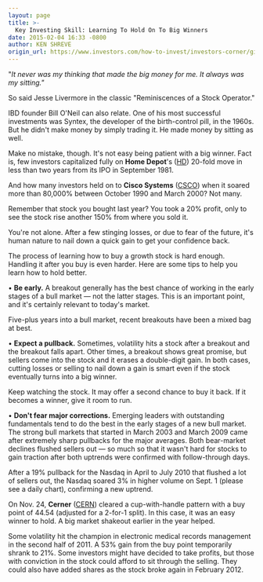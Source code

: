 ```yaml
---
layout: page
title: >-
  Key Investing Skill: Learning To Hold On To Big Winners
date: 2015-02-04 16:33 -0800
author: KEN SHREVE
origin_url: https://www.investors.com/how-to-invest/investors-corner/give-big-winners-room-to-run
---
```





"*It never was my thinking that made the big money for me. It always was my sitting."*


So said Jesse Livermore in the classic "Reminiscences of a Stock Operator."


IBD founder Bill O'Neil can also relate. One of his most successful investments was Syntex, the developer of the birth-control pill, in the 1960s. But he didn't make money by simply trading it. He made money by sitting as well.


Make no mistake, though. It's not easy being patient with a big winner. Fact is, few investors capitalized fully on **Home Depot**'s ([HD](https://research.investors.com/quote.aspx?symbol=HD)) 20-fold move in less than two years from its IPO in September 1981.


And how many investors held on to **Cisco Systems** ([CSCO](https://research.investors.com/quote.aspx?symbol=CSCO)) when it soared more than 80,000% between October 1990 and March 2000? Not many.


Remember that stock you bought last year? You took a 20% profit, only to see the stock rise another 150% from where you sold it.


You're not alone. After a few stinging losses, or due to fear of the future, it's human nature to nail down a quick gain to get your confidence back.


The process of learning how to buy a growth stock is hard enough. Handling it after you buy is even harder. Here are some tips to help you learn how to hold better.


• **Be early.** A breakout generally has the best chance of working in the early stages of a bull market — not the latter stages. This is an important point, and it's certainly relevant to today's market.


Five-plus years into a bull market, recent breakouts have been a mixed bag at best.


• **Expect a pullback.** Sometimes, volatility hits a stock after a breakout and the breakout falls apart. Other times, a breakout shows great promise, but sellers come into the stock and it erases a double-digit gain. In both cases, cutting losses or selling to nail down a gain is smart even if the stock eventually turns into a big winner.


Keep watching the stock. It may offer a second chance to buy it back. If it becomes a winner, give it room to run.


• **Don't fear major corrections.** Emerging leaders with outstanding fundamentals tend to do the best in the early stages of a new bull market. The strong bull markets that started in March 2003 and March 2009 came after extremely sharp pullbacks for the major averages. Both bear-market declines flushed sellers out — so much so that it wasn't hard for stocks to gain traction after both uptrends were confirmed with follow-through days.


After a 19% pullback for the Nasdaq in April to July 2010 that flushed a lot of sellers out, the Nasdaq soared 3% in higher volume on Sept. 1 (please see a daily chart), confirming a new uptrend.


On Nov. 24, **Cerner** ([CERN](https://research.investors.com/quote.aspx?symbol=CERN)) cleared a cup-with-handle pattern with a buy point of 44.54 (adjusted for a 2-for-1 split). In this case, it was an easy winner to hold. A big market shakeout earlier in the year helped.


Some volatility hit the champion in electronic medical records management in the second half of 2011. A 53% gain from the buy point temporarily shrank to 21%. Some investors might have decided to take profits, but those with conviction in the stock could afford to sit through the selling. They could also have added shares as the stock broke again in February 2012.




